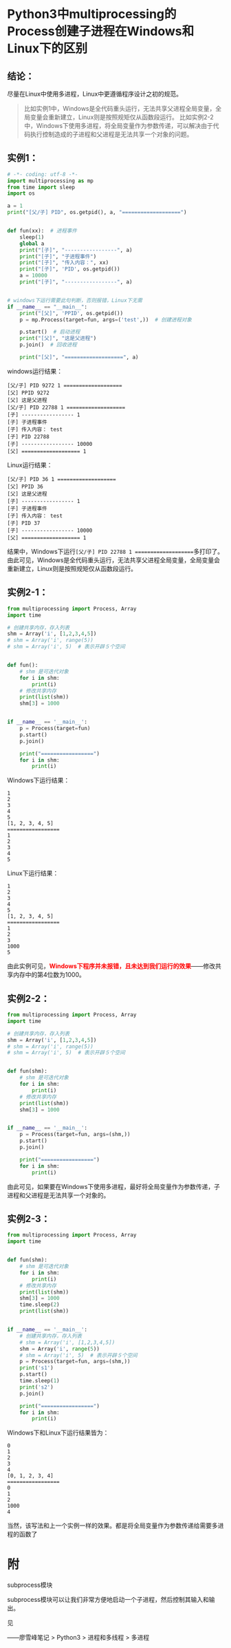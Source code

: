 # Python3中multiprocessing的Process创建子进程在Windows和Linux下的区别
## 结论：
尽量在Linux中使用多进程，Linux中更遵循程序设计之初的规范。

>比如实例1中，Windows是全代码重头运行，无法共享父进程全局变量，全局变量会重新建立，Linux则是按照规矩仅从函数段运行。
>比如实例2-2中，Windows下使用多进程，将全局变量作为参数传递，可以解决由于代码执行控制造成的子进程和父进程是无法共享一个对象的问题。

## 实例1：
```python
# -*- coding: utf-8 -*-
import multiprocessing as mp
from time import sleep
import os

a = 1
print("[父/子] PID", os.getpid(), a, "===================")


def fun(xx):  # 进程事件
    sleep(1)
    global a
    print("[子]", "-----------------", a)
    print("[子]", "子进程事件")
    print("[子]", "传入内容：", xx)
    print("[子]", 'PID', os.getpid())
    a = 10000
    print("[子]", "-----------------", a)


# windows下运行需要此句判断，否则报错，Linux下无需
if __name__ == "__main__":
    print("[父]", 'PPID', os.getpid())
    p = mp.Process(target=fun, args=('test',))  # 创建进程对象

    p.start()  # 启动进程
    print("[父]", "这是父进程")
    p.join()  # 回收进程

    print("[父]", "===================", a)
```

windows运行结果：
```
[父/子] PID 9272 1 ===================
[父] PPID 9272
[父] 这是父进程
[父/子] PID 22788 1 ===================
[子] ----------------- 1
[子] 子进程事件
[子] 传入内容： test
[子] PID 22788
[子] ----------------- 10000
[父] =================== 1
```
Linux运行结果：
```
[父/子] PID 36 1 ===================
[父] PPID 36
[父] 这是父进程
[子] ----------------- 1
[子] 子进程事件
[子] 传入内容： test
[子] PID 37
[子] ----------------- 10000
[父] =================== 1
```
结果中，Windows下运行`[父/子] PID 22788 1 ===================`多打印了。
由此可见，Windows是全代码重头运行，无法共享父进程全局变量，全局变量会重新建立，Linux则是按照规矩仅从函数段运行。

## 实例2-1：
```python
from multiprocessing import Process, Array
import time

# 创建共享内存，存入列表　
shm = Array('i', [1,2,3,4,5])
# shm = Array('i', range(5))
# shm = Array('i', 5)  # 表示开辟５个空间


def fun():
    # shm 是可迭代对象
    for i in shm:
        print(i)
    # 修改共享内存
    print(list(shm))
    shm[3] = 1000


if __name__ == '__main__':
    p = Process(target=fun)
    p.start()
    p.join()

    print("=================")
    for i in shm:
        print(i)
```
Windows下运行结果：
```
1
2
3
4
5
[1, 2, 3, 4, 5]
=================
1
2
3
4
5
```
Linux下运行结果：
```
1
2
3
4
5
[1, 2, 3, 4, 5]
=================
1
2
3
1000
5
```
由此实例可见，<font color="red"><b>Windows下程序并未报错，且未达到我们运行的效果</b></font>——修改共享内存中的第4位数为1000。
## 实例2-2：
```python
from multiprocessing import Process, Array
import time

# 创建共享内存，存入列表　
shm = Array('i', [1,2,3,4,5])
# shm = Array('i', range(5))
# shm = Array('i', 5)  # 表示开辟５个空间


def fun(shm):
    # shm 是可迭代对象
    for i in shm:
        print(i)
    # 修改共享内存
    print(list(shm))
    shm[3] = 1000


if __name__ == '__main__':
    p = Process(target=fun, args=(shm,))
    p.start()
    p.join()

    print("=================")
    for i in shm:
        print(i)
```
由此可见，如果要在Windows下使用多进程，最好将全局变量作为参数传递，子进程和父进程是无法共享一个对象的。
## 实例2-3：
```python
from multiprocessing import Process, Array
import time


def fun(shm):
    # shm 是可迭代对象
    for i in shm:
        print(i)
    # 修改共享内存
    print(list(shm))
    shm[3] = 1000
    time.sleep(2)
    print(list(shm))


if __name__ == '__main__':
    # 创建共享内存，存入列表　
    # shm = Array('i', [1,2,3,4,5])
    shm = Array('i', range(5))
    # shm = Array('i', 5)  # 表示开辟５个空间
    p = Process(target=fun, args=(shm,))
    print('s1')
    p.start()
    time.sleep(1)
    print('s2')
    p.join()

    print("=================")
    for i in shm:
        print(i)
```

Windows下和Linux下运行结果皆为：
```
0
1
2
3
4
[0, 1, 2, 3, 4]
=================
0
1
2
1000
4
```
当然，该写法和上一个实例一样的效果。都是将全局变量作为参数传递给需要多进程的函数了

# 附

subprocess模块

subprocess模块可以让我们非常方便地启动一个子进程，然后控制其输入和输出。

见

——廖雪峰笔记 \> Python3 \> 进程和多线程 \> 多进程
